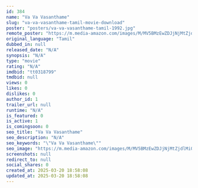 ```yaml
---
id: 384
name: "Va Va Vasanthame"
slug: "va-va-vasanthame-tamil-movie-download"
poster: "posters/va-va-vasanthame-tamil-1992.jpg"
remote_poster: "https://m.media-amazon.com/images/M/MV5BMzEwZDJjNjMtZjdlMi00YTA2LWIzMjAtNDNhNTQ4Y2M5NTdhXkEyXkFqcGdeQXVyMjA4OTI5NDQ@._V1_SX300.jpg"
original_language: "Tamil"
dubbed_in: null
released_date: "N/A"
synopsis: "N/A"
type: "movie"
rating: "N/A"
imdbid: "tt0318799"
tmdbid: null
views: 0
likes: 0
dislikes: 0
author_id: 1
trailer_url: null
runtime: "N/A"
is_featured: 0
is_active: 1
is_comingsoon: 0
seo_title: "Va Va Vasanthame"
seo_description: "N/A"
seo_keywords: "\"Va Va Vasanthame\""
seo_image: "https://m.media-amazon.com/images/M/MV5BMzEwZDJjNjMtZjdlMi00YTA2LWIzMjAtNDNhNTQ4Y2M5NTdhXkEyXkFqcGdeQXVyMjA4OTI5NDQ@._V1_SX300.jpg"
screenshots: null
redirect_to: null
social_shares: 0
created_at: 2025-03-20 18:58:08
updated_at: 2025-03-20 18:58:08
---
```


